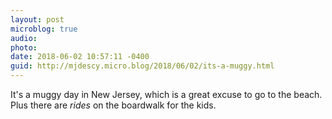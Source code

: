 ```yaml
---
layout: post
microblog: true
audio: 
photo: 
date: 2018-06-02 10:57:11 -0400
guid: http://mjdescy.micro.blog/2018/06/02/its-a-muggy.html
---
```

It's a muggy day in New Jersey, which is a great excuse to go to the beach. Plus there are _rides_ on the boardwalk for the kids.
